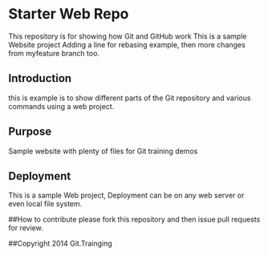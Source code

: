 # Starter Web Repo

This repository is for showing how Git and GitHub work
This is a sample Website project
Adding a line for rebasing example, then more changes from myfeature branch too.

## Introduction

this is example is to show different parts of the Git repository and various commands using a  web project.

## Purpose

Sample website with plenty of files for Git training demos

## Deployment

This is a sample Web project, Deployment can be on any web server or even local file system.

##How to contribute
 please fork this repository and then issue pull requests for review.

##Copyright
2014  Git.Trainging
